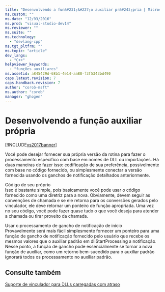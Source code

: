 ```yaml
---
title: "Desenvolvendo a fun&#231;&#227;o auxiliar pr&#243;pria | Microsoft Docs"
ms.custom: ""
ms.date: "12/03/2016"
ms.prod: "visual-studio-dev14"
ms.reviewer: ""
ms.suite: ""
ms.technology: 
  - "devlang-cpp"
ms.tgt_pltfrm: ""
ms.topic: "article"
dev_langs: 
  - "C++"
helpviewer_keywords: 
  - "funções auxiliares"
ms.assetid: a845429d-68b1-4e14-aa88-f3f5343bd490
caps.latest.revision: 7
caps.handback.revision: 7
author: "corob-msft"
ms.author: "corob"
manager: "ghogen"
---
```

# Desenvolvendo a fun&#231;&#227;o auxiliar pr&#243;pria
[!INCLUDE[vs2017banner](../../assembler/inline/includes/vs2017banner.md)]

Você pode desejar fornecer sua própria versão da rotina para fazer o processamento específico com base em nomes de DLL ou importações. Há duas maneiras de fazer isso: codificação de sua preferência, possivelmente com base no código fornecido, ou simplesmente conectar a versão fornecida usando os ganchos de notificação detalhados anteriormente.  
  
 Código de seu próprio  
 Isso é bastante simple, pois basicamente você pode usar o código fornecido como uma diretriz para a nova. Obviamente, devem seguir as convenções de chamada e se ele retorna para os conversões gerados pelo vinculador, ele deve retornar um ponteiro de função apropriada. Uma vez no seu código, você pode fazer quase tudo o que você deseja para atender a chamada ou tirar proveito da chamada.  
  
 Usar o processamento de gancho de notificação de início  
 Provavelmente será mais fácil simplesmente fornecer um ponteiro para uma função de gancho de notificação fornecido pelo usuário que recebe os mesmos valores que o auxiliar padrão em dliStartProcessing a notificação. Nesse ponto, a função de gancho pode essencialmente se tornar a nova função de auxiliar, como um retorno bem\-sucedido para o auxiliar padrão ignorará todos os processamento no auxiliar padrão.  
  
## Consulte também  
 [Suporte de vinculador para DLLs carregadas com atraso](../../build/reference/linker-support-for-delay-loaded-dlls.md)